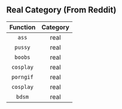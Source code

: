 
## Real Category (From Reddit)
|Function|Category|
|:---:|:---:|
|`ass`|real|
|`pussy`|real|
|`boobs`|real|
|`cosplay`|real|
|`porngif`|real|
|`cosplay`|real|
|`bdsm`|real|

